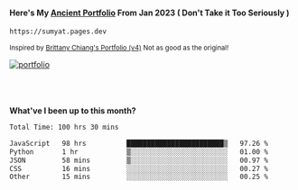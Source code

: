 #### Here's My [Ancient Portfolio](https://sumyat.pages.dev) From Jan 2023 ( Don't Take it Too Seriously ) 
````bash
https://sumyat.pages.dev 
````

<sub>Inspired by [Brittany Chiang's Portfolio (v4)](https://v4.brittanychiang.com/) Not as good as the original!</sub>


<a href='https://sumyat.pages.dev/'>
    <img src='https://github.com/sumyat-aung/sumyat-aung/assets/108873224/c9b4f2be-c585-4dd3-84e1-692c3854a6d8' alt='portfolio' align='center' />
</a>


<br />
<br />


<br />
<br />

**What've I been up to this month?**

<!--START_SECTION:waka-->

```txt
Total Time: 100 hrs 30 mins

JavaScript   98 hrs          ████████████████████████▒   97.26 %
Python       1 hr            ▒░░░░░░░░░░░░░░░░░░░░░░░░   01.00 %
JSON         58 mins         ▒░░░░░░░░░░░░░░░░░░░░░░░░   00.97 %
CSS          16 mins         ░░░░░░░░░░░░░░░░░░░░░░░░░   00.27 %
Other        15 mins         ░░░░░░░░░░░░░░░░░░░░░░░░░   00.25 %
```

<!--END_SECTION:waka-->




